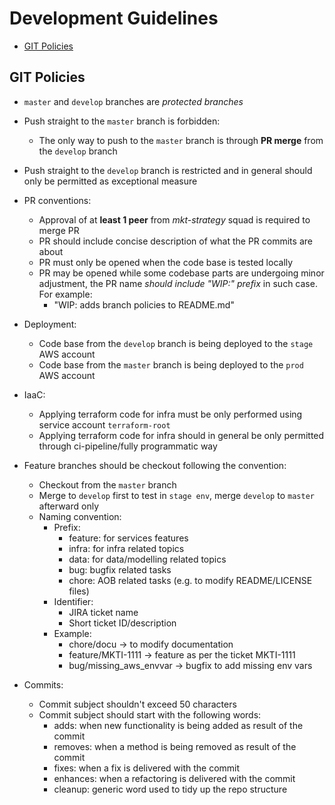 # Development Guidelines

- [GIT Policies](#git-policies)

## GIT Policies

- `master` and `develop` branches are *protected branches*

- Push straight to the `master` branch is forbidden:

  - The only way to push to the `master` branch is through **PR merge** from the `develop` branch

- Push straight to the `develop` branch is restricted and in general should only be permitted as exceptional measure

- PR conventions:
  - Approval of at **least 1 peer** from *mkt-strategy* squad is required to merge PR
  - PR should include concise description of what the PR commits are about
  - PR must only be opened when the code base is tested locally
  - PR may be opened while some codebase parts are undergoing minor adjustment, the PR name *should include "WIP:" prefix* in such case. For example:
    - "WIP: adds branch policies to README.md"

- Deployment:
  - Code base from the `develop` branch is being deployed to the `stage` AWS account
  - Code base from the `master` branch is being deployed to the `prod` AWS account

- IaaC:
  - Applying terraform code for infra must be only performed using service account `terraform-root`
  - Applying terraform code for infra should in general be only permitted through ci-pipeline/fully programmatic way

- Feature branches should be checkout following the convention:
  - Checkout from the `master` branch
  - Merge to `develop` first to test in `stage env`, merge `develop` to `master` afterward only
  - Naming convention:
    - Prefix:
      - feature: for services features
      - infra: for infra related topics
      - data: for data/modelling related topics
      - bug: bugfix related tasks
      - chore: AOB related tasks (e.g. to modify README/LICENSE files)
    - Identifier:
      - JIRA ticket name
      - Short ticket ID/description
    - Example:
      - chore/docu -> to modify documentation
      - feature/MKTI-1111 -> feature as per the ticket MKTI-1111
      - bug/missing_aws_envvar -> bugfix to add missing env vars

- Commits:
  - Commit subject shouldn't exceed 50 characters
  - Commit subject should start with the following words:
    - adds: when new functionality is being added as result of the commit
    - removes: when a method is being removed as result of the commit
    - fixes: when a fix is delivered with the commit
    - enhances: when a refactoring is delivered with the commit
    - cleanup: generic word used to tidy up the repo structure
